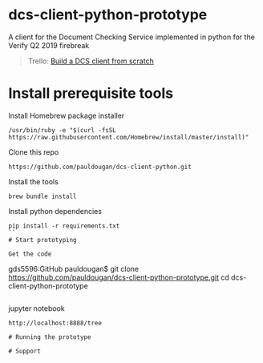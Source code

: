 # dcs-client-python-prototype
A client for the Document Checking Service implemented in python for the Verify Q2 2019 firebreak
> Trello: [Build a DCS client from scratch](https://trello.com/c/wAMBwrWI)

# Install prerequisite tools

Install Homebrew package installer
```
/usr/bin/ruby -e "$(curl -fsSL https://raw.githubusercontent.com/Homebrew/install/master/install)"
```
Clone this repo
```
https://github.com/pauldougan/dcs-client-python.git
```
Install the tools
```
brew bundle install
```
Install python dependencies
```
pip install -r requirements.txt
``
# Start prototyping

Get the code
```
gds5596:GitHub pauldougan$ git clone https://github.com/pauldougan/dcs-client-python-prototype.git
cd dcs-client-python-prototype
```

```
jupyter notebook
```
http://localhost:8888/tree

# Running the prototype

# Support

